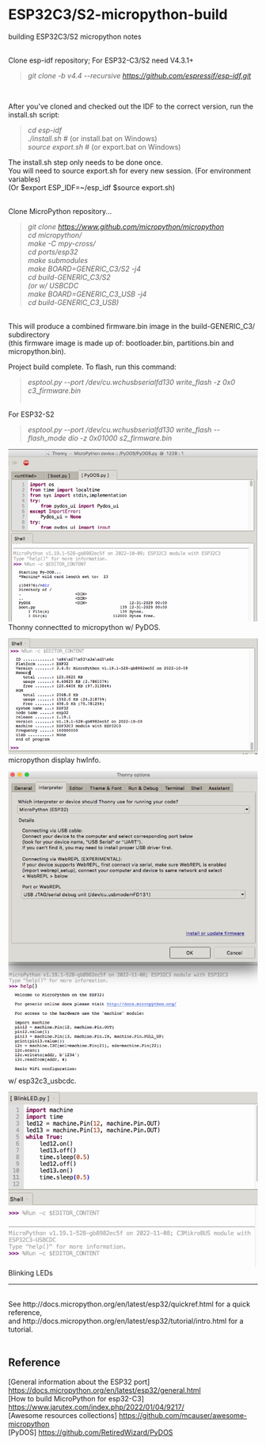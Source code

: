 # ESP32C3/S2-micropython-build
building ESP32C3/S2 micropython notes
<br><br>


Clone esp-idf repository; For ESP32-C3/S2 need V4.3.1+<br>
> _git clone -b v4.4 --recursive https://github.com/espressif/esp-idf.git_ <br>
<br>

After you've cloned and checked out the IDF to the correct version, run the install.sh script:<br>
> _cd esp-idf_ <br>
> _./install.sh_       # (or install.bat on Windows)<br>
> _source export.sh_   # (or export.bat on Windows)<br>

The install.sh step only needs to be done once. <br>
You will need to source export.sh for every new session. (For environment variables)<br>
(Or $export ESP_IDF=~/esp_idf $source export.sh)<br>
<br>

Clone MicroPython repository...<br>
> _git clone https://www.github.com/micropython/micropython_ <br>
> _cd micropython/_ <br>
> _make -C mpy-cross/_ <br>
> _cd ports/esp32_<br>
> _make submodules_<br>
> _make BOARD=GENERIC_C3/S2 -j4_<br>
> _cd build-GENERIC_C3/S2_<br>
> _(or w/ USBCDC_<br>
> _make BOARD=GENERIC_C3_USB -j4_<br>
> _cd build-GENERIC_C3_USB)_<br>


<br>
This will produce a combined firmware.bin image in the build-GENERIC_C3/ subdirectory<br>
(this firmware image is made up of: bootloader.bin, partitions.bin and micropython.bin).<br>

Project build complete. To flash, run this command:<br>
> _esptool.py --port /dev/cu.wchusbserialfd130 write_flash -z 0x0 c3_firmware.bin_<br>
> <br>

For ESP32-S2
> _esptool.py --port /dev/cu.wchusbserialfd130 write_flash --flash_mode dio -z 0x01000 s2_firmware.bin_<br>
>
<img src="pic/ESP32micropython.png"/><br>Thonny connectted to micropython w/ PyDOS.
<br>
  
<img src="pic/micropythonHwInfo.png"/><br>micropython display hwInfo.
<br>

<img src="pic/esp32c3_micropython_esp32c3_usb.png"/><br>w/ esp32c3_usbcdc.
<br>

<img src="pic/micropythonBlinkLED.png"/><br>Blinking LEDs
<br>


---
<br>
See http://docs.micropython.org/en/latest/esp32/quickref.html for a quick reference,<br>
and http://docs.micropython.org/en/latest/esp32/tutorial/intro.html for a tutorial.
<br>
<br>

## Reference <br>

[General information about the ESP32 port] https://docs.micropython.org/en/latest/esp32/general.html<br>
[How to build MicroPython for esp32-C3] https://www.jarutex.com/index.php/2022/01/04/9217/<br>
[Awesome resources collections] https://github.com/mcauser/awesome-micropython<br>
[PyDOS] https://github.com/RetiredWizard/PyDOS

